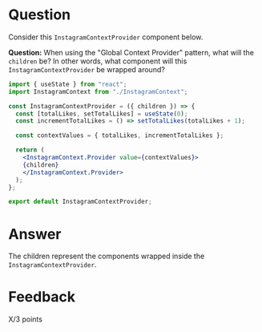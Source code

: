# Question

Consider this `InstagramContextProvider` component below.

**Question:** When using the "Global Context Provider" pattern, what will the `children` be? In other words, what component will this `InstagramContextProvider` be wrapped around?

```jsx
import { useState } from "react";
import InstagramContext from "./InstagramContext";

const InstagramContextProvider = ({ children }) => {
  const [totalLikes, setTotalLikes] = useState(0);
  const incrementTotalLikes = () => setTotalLikes(totalLikes + 1);

  const contextValues = { totalLikes, incrementTotalLikes };

  return (
    <InstagramContext.Provider value={contextValues}>
    {children}
    </InstagramContext.Provider>
  );
};

export default InstagramContextProvider;
```


# Answer
The children represent the components wrapped inside the `InstagramContextProvider`. 


# Feedback

X/3 points